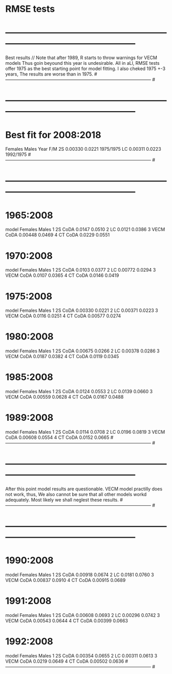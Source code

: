 RMSE tests
================

# ————————————————————————————————–

Best results // Note that after 1989, R starts to throw warnings for
VECM models Thus goin beyound this year is undesirable. All in aLl, RMSE
tests offer 1975 as the best starting point for model fitting. I also
cheked 1975 +-3 years, The results are worse than in 1975. \#
————————————————————————————————– \#

# ————————————————————————————————–

# Best fit for 2008:2018

Females Males Year F/M 2S 0.00330 0.0221 1975/1975 LC 0.00311 0.0223
1992/1975 \# ————————————————————————————————– \#

# ————————————————————————————————–

# 1965:2008

model Females Males 1 2S CoDA 0.0147 0.0510 2 LC 0.0121 0.0386 3 VECM
CoDA 0.00448 0.0469 4 CT CoDA 0.0229 0.0551

# 1970:2008

model Females Males 1 2S CoDA 0.0103 0.0377 2 LC 0.00772 0.0294 3 VECM
CoDA 0.0107 0.0365 4 CT CoDA 0.0146 0.0419

# 1975:2008

model Females Males 1 2S CoDA 0.00330 0.0221 2 LC 0.00371 0.0223 3 VECM
CoDA 0.0116 0.0251 4 CT CoDA 0.00577 0.0274

# 1980:2008

model Females Males 1 2S CoDA 0.00675 0.0266 2 LC 0.00378 0.0286 3 VECM
CoDA 0.0187 0.0382 4 CT CoDA 0.0119 0.0345

# 1985:2008

model Females Males 1 2S CoDA 0.0124 0.0553 2 LC 0.0139 0.0660 3 VECM
CoDA 0.00559 0.0628 4 CT CoDA 0.0167 0.0488

# 1989:2008

model Females Males 1 2S CoDA 0.0114 0.0708 2 LC 0.0196 0.0819 3 VECM
CoDA 0.00608 0.0554 4 CT CoDA 0.0152 0.0665 \#
————————————————————————————————–
\#

# ————————————————————————————————–

After this point model results are questionable. VECM model practilly
does not work, thus, We also cannot be sure that all other models workd
adequately. Most likely we shall neglest these results. \#
————————————————————————————————– \#

# ————————————————————————————————–

# 1990:2008

model Females Males 1 2S CoDA 0.00918 0.0674 2 LC 0.0181 0.0760 3 VECM
CoDA 0.00837 0.0910 4 CT CoDA 0.00915 0.0689

# 1991:2008

model Females Males 1 2S CoDA 0.00608 0.0693 2 LC 0.00296 0.0742 3 VECM
CoDA 0.00543 0.0644 4 CT CoDA 0.00399 0.0663

# 1992:2008

model Females Males 1 2S CoDA 0.00354 0.0655 2 LC 0.00311 0.0613 3 VECM
CoDA 0.0219 0.0649 4 CT CoDA 0.00502 0.0636 \#
————————————————————————————————–
\#
